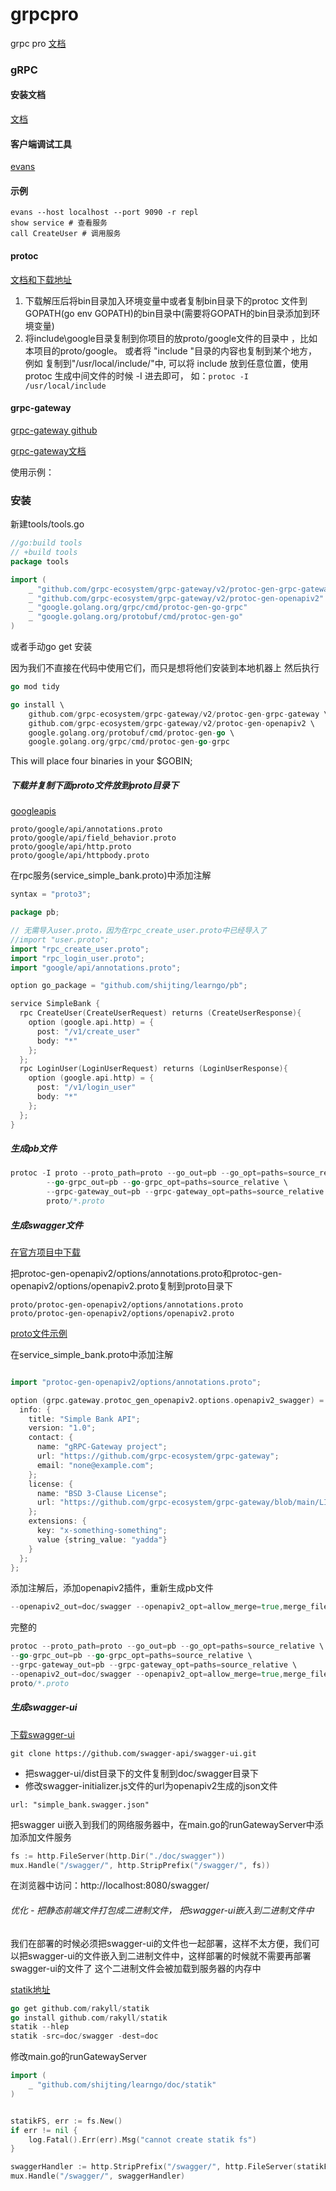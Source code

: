 # grpcpro
grpc pro
[文档](https://grpc.io/docs/languages/go/quickstart/)


### gRPC
#### 安装文档
[文档](https://grpc.io/docs/languages/go/quickstart/)
#### 客户端调试工具
[evans](https://github.com/ktr0731/evans)

#### 示例
```shell
evans --host localhost --port 9090 -r repl
show service # 查看服务
call CreateUser # 调用服务
```

#### protoc 
[文档和下载地址](https://github.com/protocolbuffers/protobuf)

1. 下载解压后将bin目录加入环境变量中或者复制bin目录下的protoc 文件到GOPATH(go env GOPATH)的bin目录中(需要将GOPATH的bin目录添加到环境变量)
2. 将include\google目录复制到你项目的放proto/google文件的目录中 ，比如本项目的proto/google。 或者将 "include "目录的内容也复制到某个地方，例如
复制到"/usr/local/include/"中, 可以将 include 放到任意位置，使用protoc 生成中间文件的时候 -I 进去即可， 如：`protoc -I /usr/local/include`


#### grpc-gateway
[grpc-gateway github](https://github.com/grpc-ecosystem/grpc-gateway)

[grpc-gateway文档](https://grpc-ecosystem.github.io/grpc-gateway/)

使用示例：

### 安装
新建tools/tools.go
```go
//go:build tools
// +build tools
package tools

import (
	_ "github.com/grpc-ecosystem/grpc-gateway/v2/protoc-gen-grpc-gateway"
	_ "github.com/grpc-ecosystem/grpc-gateway/v2/protoc-gen-openapiv2"
	_ "google.golang.org/grpc/cmd/protoc-gen-go-grpc"
	_ "google.golang.org/protobuf/cmd/protoc-gen-go"
)
```

或者手动go get 安装

因为我们不直接在代码中使用它们，而只是想将他们安装到本地机器上
然后执行
```go
go mod tidy

go install \
    github.com/grpc-ecosystem/grpc-gateway/v2/protoc-gen-grpc-gateway \
    github.com/grpc-ecosystem/grpc-gateway/v2/protoc-gen-openapiv2 \
    google.golang.org/protobuf/cmd/protoc-gen-go \
    google.golang.org/grpc/cmd/protoc-gen-go-grpc
```
This will place four binaries in your $GOBIN;

##### 下载并复制下面proto文件放到proto目录下
[googleapis](https://github.com/googleapis/googleapis)
```shell
proto/google/api/annotations.proto
proto/google/api/field_behavior.proto
proto/google/api/http.proto
proto/google/api/httpbody.proto
```

在rpc服务(service_simple_bank.proto)中添加注解
```go
syntax = "proto3";

package pb;

// 无需导入user.proto，因为在rpc_create_user.proto中已经导入了
//import "user.proto";
import "rpc_create_user.proto";
import "rpc_login_user.proto";
import "google/api/annotations.proto";

option go_package = "github.com/shijting/learngo/pb";

service SimpleBank {
  rpc CreateUser(CreateUserRequest) returns (CreateUserResponse){
    option (google.api.http) = {
      post: "/v1/create_user"
      body: "*"
    };
  };
  rpc LoginUser(LoginUserRequest) returns (LoginUserResponse){
    option (google.api.http) = {
      post: "/v1/login_user"
      body: "*"
    };
  };
}
```

##### 生成pb文件
```go
protoc -I proto --proto_path=proto --go_out=pb --go_opt=paths=source_relative \
        --go-grpc_out=pb --go-grpc_opt=paths=source_relative \
        --grpc-gateway_out=pb --grpc-gateway_opt=paths=source_relative \
        proto/*.proto
```

##### 生成swagger文件
[在官方项目中下载](https://github.com/grpc-ecosystem/grpc-gateway/tree/main/protoc-gen-openapiv2)

把protoc-gen-openapiv2/options/annotations.proto和protoc-gen-openapiv2/options/openapiv2.proto复制到proto目录下
```shell
proto/protoc-gen-openapiv2/options/annotations.proto
proto/protoc-gen-openapiv2/options/openapiv2.proto
```
[proto文件示例](https://github.com/grpc-ecosystem/grpc-gateway/blob/main/examples/internal/proto/examplepb/a_bit_of_everything.proto)


在service_simple_bank.proto中添加注解

```go

import "protoc-gen-openapiv2/options/annotations.proto";

option (grpc.gateway.protoc_gen_openapiv2.options.openapiv2_swagger) = {
  info: {
    title: "Simple Bank API";
    version: "1.0";
    contact: {
      name: "gRPC-Gateway project";
      url: "https://github.com/grpc-ecosystem/grpc-gateway";
      email: "none@example.com";
    };
    license: {
      name: "BSD 3-Clause License";
      url: "https://github.com/grpc-ecosystem/grpc-gateway/blob/main/LICENSE.txt";
    };
    extensions: {
      key: "x-something-something";
      value {string_value: "yadda"}
    }
  };
};
```
添加注解后，添加openapiv2插件，重新生成pb文件

```go
--openapiv2_out=doc/swagger --openapiv2_opt=allow_merge=true,merge_file_name=simple_bank
```
完整的
```go
protoc --proto_path=proto --go_out=pb --go_opt=paths=source_relative \
--go-grpc_out=pb --go-grpc_opt=paths=source_relative \
--grpc-gateway_out=pb --grpc-gateway_opt=paths=source_relative \
--openapiv2_out=doc/swagger --openapiv2_opt=allow_merge=true,merge_file_name=simple_bank \
proto/*.proto
```

##### 生成swagger-ui
[下载swagger-ui](https://github.com/swagger-api/swagger-ui)

```shell
git clone https://github.com/swagger-api/swagger-ui.git
```
- 把swagger-ui/dist目录下的文件复制到doc/swagger目录下
- 修改swagger-initializer.js文件的url为openapiv2生成的json文件

```shell
url: "simple_bank.swagger.json"
```

把swagger ui嵌入到我们的网络服务器中，在main.go的runGatewayServer中添加添加文件服务
```go
fs := http.FileServer(http.Dir("./doc/swagger"))
mux.Handle("/swagger/", http.StripPrefix("/swagger/", fs))
```

在浏览器中访问：http://localhost:8080/swagger/

###### 优化 - 把静态前端文件打包成二进制文件， 把swagger-ui嵌入到二进制文件中

我们在部署的时候必须把swagger-ui的文件也一起部署，这样不太方便，我们可以把swagger-ui的文件嵌入到二进制文件中，这样部署的时候就不需要再部署swagger-ui的文件了
这个二进制文件会被加载到服务器的内存中

[statik地址](https://github.com/rakyll/statik)
```go
go get github.com/rakyll/statik
go install github.com/rakyll/statik
statik --hlep
statik -src=doc/swagger -dest=doc
```

修改main.go的runGatewayServer
```go
import (
    _ "github.com/shijting/learngo/doc/statik"
)


statikFS, err := fs.New()
if err != nil {
    log.Fatal().Err(err).Msg("cannot create statik fs")
}

swaggerHandler := http.StripPrefix("/swagger/", http.FileServer(statikFS))
mux.Handle("/swagger/", swaggerHandler)
```

